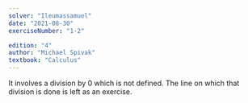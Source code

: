 ```yaml
---
solver: "Ileumassamuel"
date: "2021-08-30"
exerciseNumber: "1-2"

edition: "4"
author: "Michael Spivak"
textbook: "Calculus"
---
```


It involves a division by 0 which is not defined. The
line on which that division is done is left as an exercise.
